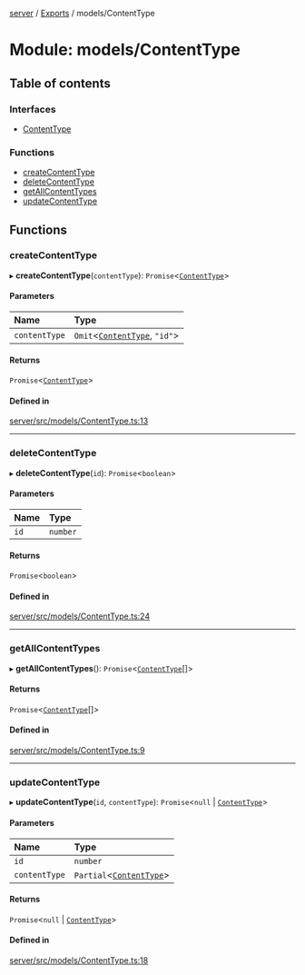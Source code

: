[server](../README.md) / [Exports](../modules.md) / models/ContentType

# Module: models/ContentType

## Table of contents

### Interfaces

- [ContentType](../interfaces/models_ContentType.ContentType.md)

### Functions

- [createContentType](models_ContentType.md#createcontenttype)
- [deleteContentType](models_ContentType.md#deletecontenttype)
- [getAllContentTypes](models_ContentType.md#getallcontenttypes)
- [updateContentType](models_ContentType.md#updatecontenttype)

## Functions

### createContentType

▸ **createContentType**(`contentType`): `Promise`\<[`ContentType`](../interfaces/models_ContentType.ContentType.md)\>

#### Parameters

| Name | Type |
| :------ | :------ |
| `contentType` | `Omit`\<[`ContentType`](../interfaces/models_ContentType.ContentType.md), ``"id"``\> |

#### Returns

`Promise`\<[`ContentType`](../interfaces/models_ContentType.ContentType.md)\>

#### Defined in

[server/src/models/ContentType.ts:13](https://github.com/niklas-joh/french-learning-platform/blob/df287cd90d2fc20ebbe1da4bb7d2c97b195a5de7/server/src/models/ContentType.ts#L13)

___

### deleteContentType

▸ **deleteContentType**(`id`): `Promise`\<`boolean`\>

#### Parameters

| Name | Type |
| :------ | :------ |
| `id` | `number` |

#### Returns

`Promise`\<`boolean`\>

#### Defined in

[server/src/models/ContentType.ts:24](https://github.com/niklas-joh/french-learning-platform/blob/df287cd90d2fc20ebbe1da4bb7d2c97b195a5de7/server/src/models/ContentType.ts#L24)

___

### getAllContentTypes

▸ **getAllContentTypes**(): `Promise`\<[`ContentType`](../interfaces/models_ContentType.ContentType.md)[]\>

#### Returns

`Promise`\<[`ContentType`](../interfaces/models_ContentType.ContentType.md)[]\>

#### Defined in

[server/src/models/ContentType.ts:9](https://github.com/niklas-joh/french-learning-platform/blob/df287cd90d2fc20ebbe1da4bb7d2c97b195a5de7/server/src/models/ContentType.ts#L9)

___

### updateContentType

▸ **updateContentType**(`id`, `contentType`): `Promise`\<``null`` \| [`ContentType`](../interfaces/models_ContentType.ContentType.md)\>

#### Parameters

| Name | Type |
| :------ | :------ |
| `id` | `number` |
| `contentType` | `Partial`\<[`ContentType`](../interfaces/models_ContentType.ContentType.md)\> |

#### Returns

`Promise`\<``null`` \| [`ContentType`](../interfaces/models_ContentType.ContentType.md)\>

#### Defined in

[server/src/models/ContentType.ts:18](https://github.com/niklas-joh/french-learning-platform/blob/df287cd90d2fc20ebbe1da4bb7d2c97b195a5de7/server/src/models/ContentType.ts#L18)
